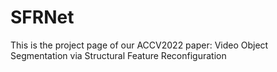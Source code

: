 # SFRNet

This is the project page of our ACCV2022 paper: Video Object Segmentation via Structural Feature Reconfiguration
